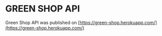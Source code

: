 # GREEN SHOP API

Green Shop API was published on [https://green-shop.herokuapp.com/](https://green-shop.herokuapp.com/)
